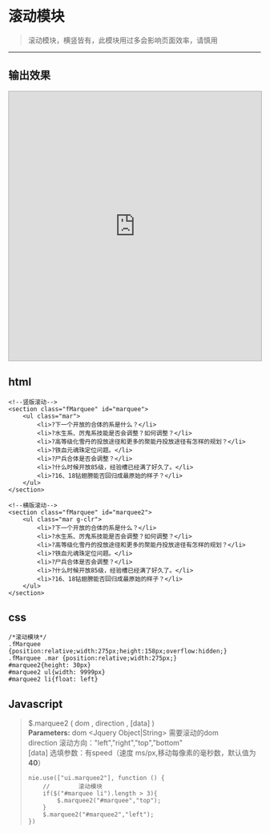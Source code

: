 # 滚动模块 #
> 滚动模块，横竖皆有，此模块用过多会影响页面效率，请慎用


----------
## 输出效果 ##

<iframe src="http://jsbin.com/gojic/1/embed?output" class=" foo" id="" style="border: 1px solid rgb(170, 170, 170); width: 100%; min-height: 200px; height: 537px;"></iframe>

## html ##

    <!--竖版滚动-->
    <section class="fMarquee" id="marquee">
        <ul class="mar">
            <li>?下一个开放的合体的系是什么？</li>
            <li>?水生系、厉鬼系技能是否会调整？如何调整？</li>
            <li>?高等级化雪丹的投放途径和更多的聚能丹投放途径有怎样的规划？</li>
            <li>?铁血元魂珠定位问题。</li>
            <li>?尸兵合体是否会调整？</li>
            <li>?什么时候开放85级，经验槽已经满了好久了。</li>
            <li>?16、18钻翅膀能否回归成最原始的样子？</li>
        </ul>
    </section>

    <!--横版滚动-->
    <section class="fMarquee" id="marquee2">
        <ul class="mar g-clr">
            <li>?下一个开放的合体的系是什么？</li>
            <li>?水生系、厉鬼系技能是否会调整？如何调整？</li>
            <li>?高等级化雪丹的投放途径和更多的聚能丹投放途径有怎样的规划？</li>
            <li>?铁血元魂珠定位问题。</li>
            <li>?尸兵合体是否会调整？</li>
            <li>?什么时候开放85级，经验槽已经满了好久了。</li>
            <li>?16、18钻翅膀能否回归成最原始的样子？</li>
        </ul>
    </section>

## css ##
	/*滚动模块*/
    .fMarquee {position:relative;width:275px;height:158px;overflow:hidden;}
    .fMarquee .mar {position:relative;width:275px;}
    #marquee2{height: 30px}
    #marquee2 ul{width: 9999px}
    #marquee2 li{float: left}

## Javascript ##
> $.marquee2 ( dom , direction , [data] )  
**Parameters:**
dom <Jquery Object|String> 需要滚动的dom  
direction <String> 滚动方向："left","right","top","bottom"  
[data] <Object> 选填参数：有speed（速度 ms/px,移动每像素的毫秒数，默认值为**40**）  

	nie.use(["ui.marquee2"], function () {
        //        滚动模块
        if($("#marquee li").length > 3){
            $.marquee2("#marquee","top");
        }
        $.marquee2("#marquee2","left");
    })

